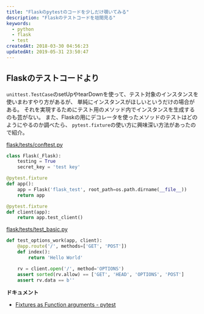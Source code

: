```yaml
---
title: "Flaskのpytestのコードを少しだけ覗いてみる"
description: "Flaskのテストコードを垣間見る"
keywords:
  - python
  - flask
  - test
createdAt: 2018-03-30 04:56:23
updatedAt: 2019-05-31 23:50:47
---
```


## Flaskのテストコードより

`unittest.TestCase`のsetUpやtearDownを使って、テスト対象のインスタンスを使いまわすやり方があるが、
単純にインスタンスがほしいというだけの場合がある。
それを実現するためにテスト用のメソッド内でインスタンスを生成するのも芸がない。
また、Flaskの用にデコレータを使ったメソッドのテストはどのようにやるのか調べたら、
`pytest.fixture`の使い方に興味深い方法があったので紹介。

[flask/tests/conftest.py](https://github.com/pallets/flask/blob/master/tests/conftest.py#L61-L64)

```python
class Flask(_Flask):
    testing = True
    secret_key = 'test key'

@pytest.fixture
def app():
    app = Flask('flask_test', root_path=os.path.dirname(__file__))
    return app

@pytest.fixture
def client(app):
    return app.test_client()
```

[flask/tests/test_basic.py](https://github.com/pallets/flask/blob/master/tests/test_basic.py#L28-L35)

```python
def test_options_work(app, client):
    @app.route('/', methods=['GET', 'POST'])
    def index():
        return 'Hello World'

    rv = client.open('/', method='OPTIONS')
    assert sorted(rv.allow) == ['GET', 'HEAD', 'OPTIONS', 'POST']
    assert rv.data == b''
```

**ドキュメント**

- [Fixtures as Function arguments - pytest](https://docs.pytest.org/en/latest/fixture.html#fixtures-as-function-arguments)